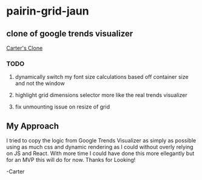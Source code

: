 # pairin-grid-jaun
## clone of google trends visualizer

[Carter's Clone](http://carters-trends-clone.surge.sh/)

### TODO

1. dynamically switch my font size calculations based off container size and not the window

2. highlight grid dimensions selector more like the real trends visualizer 

3. fix unmounting issue on resize of grid

## My Approach

I tried to copy the logic from Google Trends Visualizer as simply as possible using as much css and dynamic rendering as I could without overly relying on JS and React. With more time I could have done this more ellegantly but for an MVP this will do for now. Thanks for Looking!

-Carter
